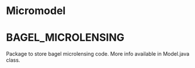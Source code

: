 # Micromodel

# BAGEL_MICROLENSING

Package to store bagel microlensing code.
More info available in Model.java class.
